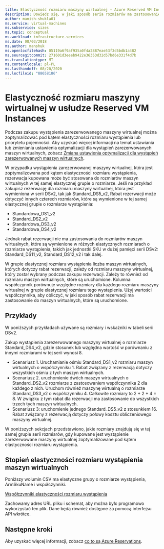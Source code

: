```yaml
---
title: Elastyczność rozmiaru maszyny wirtualnej — Azure Reserved VM Instances
description: Dowiedz się, w jaki sposób seria rozmiarów ma zastosowanie rabat rezerwacji w przypadku wystąpienia zarezerwowanych maszyn wirtualnych.
author: manish-shukla01
ms.service: virtual-machines
ms.subservice: sizes
ms.topic: conceptual
ms.workload: infrastructure-services
ms.date: 08/03/2018
ms.author: manshuk
ms.openlocfilehash: 05119a6f9af935a0f4a2887eae53f3d5bdb1a482
ms.sourcegitcommit: 271601d3eeeb9422e36353d32d57bd6e331f4d7b
ms.translationtype: MT
ms.contentlocale: pl-PL
ms.lasthandoff: 08/20/2020
ms.locfileid: "88658186"
---
```

# <a name="virtual-machine-size-flexibility-with-reserved-vm-instances"></a>Elastyczność rozmiaru maszyny wirtualnej w usłudze Reserved VM Instances

Podczas zakupu wystąpienia zarezerwowanego maszyny wirtualnej można zoptymalizować pod kątem elastyczności rozmiaru wystąpienia lub priorytetu pojemności. Aby uzyskać więcej informacji na temat ustawiania lub zmieniania ustawienia optymalizacji dla wystąpień zarezerwowanych maszyn wirtualnych, zobacz [Zmiana ustawienia optymalizacji dla wystąpień zarezerwowanych maszyn wirtualnych](~/articles/cost-management-billing/reservations/manage-reserved-vm-instance.md#change-optimize-setting-for-reserved-vm-instances).

W przypadku wystąpienia zarezerwowanej maszyny wirtualnej, która jest zoptymalizowana pod kątem elastyczności rozmiaru wystąpienia, rezerwacja kupowana może być stosowana do rozmiarów maszyn wirtualnych w tej samej elastycznej grupie o rozmiarze. Jeśli na przykład zakupisz rezerwację dla rozmiaru maszyny wirtualnej, która jest wymieniona w serii DSv2, tak jak Standard_DS5_v2, Rabat rezerwacji może dotyczyć innych czterech rozmiarów, które są wymienione w tej samej elastycznej grupie o rozmiarze wystąpienia:

- Standardowa_DS1_v2
- Standard_DS2_v2
- Standardowa_DS3_v2
- Standardowa_DS4_v2

Jednak rabat rezerwacji nie ma zastosowania do rozmiarów maszyn wirtualnych, które są wymienione w różnych elastycznych rozmiarach o rozmiarze wystąpienia, takich jak jednostki SKU w dużej pamięci serii DSv2: Standard_DS11_v2, Standard_DS12_v2 i tak dalej.

W grupie elastycznej rozmiaru wystąpienia liczba maszyn wirtualnych, których dotyczy rabat rezerwacji, zależy od rozmiaru maszyny wirtualnej, który został wybrany podczas zakupu rezerwacji. Zależy to również od rozmiaru maszyn wirtualnych, które są uruchomione. Kolumna współczynnik porównuje względne rozmiary dla każdego rozmiaru maszyny wirtualnej w grupie elastycznej rozmiaru tego wystąpienia. Użyj wartości współczynnika, aby obliczyć, w jaki sposób rabat rezerwacji ma zastosowanie do maszyn wirtualnych, które są uruchomione.

## <a name="examples"></a>Przykłady

W poniższych przykładach używane są rozmiary i wskaźniki w tabeli serii DSv2.

Zakup wystąpienia zarezerwowanego maszyny wirtualnej o rozmiarze Standard_DS4_v2, gdzie stosunek lub względna wartość w porównaniu z innymi rozmiarami w tej serii wynosi 8.

- Scenariusz 1. Uruchamianie ośmiu Standard_DS1_v2 rozmiaru maszyn wirtualnych o współczynniku 1. Rabat związany z rezerwacją dotyczy wszystkich ośmiu z tych maszyn wirtualnych.
- Scenariusz 2. uruchomienie dwóch maszyn wirtualnych o Standard_DS2_v2 rozmiarze z zastosowaniem współczynnika 2 dla każdego z nich. Uruchom również maszynę wirtualną o rozmiarze Standard_DS3_v2 o współczynniku 4. Całkowite rozmiary to 2 + 2 + 4 = 8. W związku z tym rabat dla rezerwacji ma zastosowanie do wszystkich trzech tych maszyn wirtualnych.
- Scenariusz 3: uruchomienie jednego Standard_DS5_v2 z stosunkiem 16. Rabat związany z rezerwacją dotyczy połowy kosztu obliczeniowego maszyny wirtualnej.

W poniższych sekcjach przedstawiono, jakie rozmiary znajdują się w tej samej grupie serii rozmiarów, gdy kupowane jest wystąpienie zarezerwowane maszyny wirtualnej zoptymalizowane pod kątem elastyczności rozmiaru wystąpienia.

## <a name="instance-size-flexibility-ratio-for-vms"></a>Stopień elastyczności rozmiaru wystąpienia maszyn wirtualnych 

Poniższy wolumin CSV ma elastyczne grupy o rozmiarze wystąpienia, ArmSkuName i współczynniki.  

[Współczynniki elastyczności rozmiaru wystąpienia](https://isfratio.blob.core.windows.net/isfratio/ISFRatio.csv)

Zachowamy adres URL pliku i schemat, aby można było programowo wykorzystać ten plik. Dane będą również dostępne za pomocą interfejsu API wkrótce.

## <a name="next-steps"></a>Następne kroki

Aby uzyskać więcej informacji, zobacz [co to są Azure Reservations](~/articles/cost-management-billing/reservations/save-compute-costs-reservations.md).
